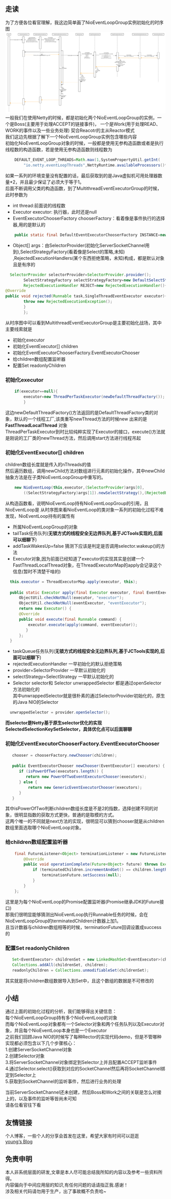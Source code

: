 ## 走读

为了方便各位看官理解，我这边简单画了NioEventLoopGroup实例初始化的时序图
![NioEventLoopGroup初始化](./images/4/Netty-NioEventLoopGroup初始化.png)
一般我们在使用Netty的时候，都是初始化两个NioEventLoopGroup的实例，一个是Boss(主要用于处理ACCEPT的链接事件)， 一个是Work(用于处理READ、WORK的事件以及一些业务处理)
契合Reacotr的主从Reactor模式  
我们这边先根据了解下一个NioEventLoopGroup实例包含哪些内容  
初始化NioEventLoopGroup对象的时候，一般都是使用无参构造函数或者是执行线程数的构造函数，若是使用无参构造函数则线程数为

```java
    DEFAULT_EVENT_LOOP_THREADS=Math.max(1,SystemPropertyUtil.getInt(
        "io.netty.eventLoopThreads",NettyRuntime.availableProcessors()*2));
```

如果一系列的环境变量没有配置的话，最后获取到的是Java虚拟机可用处理器数量*2，并且最少保证了必须大于等于1。  
后面不断调用父类的构造函数，到了MultithreadEventExecutorGroup的时候，此时参数为

- int thread:前面说的线程数
- Executor executor: 执行器，此时还是null
- EventExecutorChooserFactory chooserFactory：看着像是事件执行的选择器,用的是默认的

```java
    public static final DefaultEventExecutorChooserFactory INSTANCE=new DefaultEventExecutorChooserFactory();
```

- Object[] args：由SelectorProvider(初始化ServerSocketChannel用到),SelectStrategyFactory(看着像是Select的策略,未知)
  ,RejectedExecutionHandlers(某个东西拒绝策略，未知)构成，都是默认对象且是有序的

```java
  SelectorProvider selectorProvider=SelectorProvider.provider();
        SelectStrategyFactory selectStrategyFactory=new DefaultSelectStrategyFactory();
        RejectedExecutionHandler REJECT=new RejectedExecutionHandler(){
@Override
public void rejected(Runnable task,SingleThreadEventExecutor executor){
        throw new RejectedExecutionException();
        }
        }; 
```

从时序图中可以看到MultithreadEventExecutorGroup是主要初始化战场，其中主要线索就是

- 初始化executor
- 初始化EventExecutor[] children
- 初始化EventExecutorChooserFactory.EventExecutorChooser
- 给children数组配置监听器
- 配置Set<EventExecutor> readonlyChildren

### 初始化executor

```java
    if(executor==null){
        executor=new ThreadPerTaskExecutor(newDefaultThreadFactory());
        }
```

这边newDefaultThreadFactory()方法返回的是DefaultThreadFactory类的对象，默认的一个线程工厂,该类重写newThread方法的时候new 出来的是**FastThreadLocalThread**
对象  
ThreadPerTaskExecutor到时比较纯粹实现了Executor的接口，execute()方法就是刚说的工厂类的newThread方法，然后调用start方法进行线程吊起

### 初始化EventExecutor[] children

children数组长度就是传入的nThreads的值  
然后遍历数组，调用newChild方法对数组进行元素的初始化操作，其中newChild抽象方法是在子类NioEventLoopGroup中重写的。

```java
    new NioEventLoop(this,executor,(SelectorProvider)args[0],
        ((SelectStrategyFactory)args[1]).newSelectStrategy(),(RejectedExecutionHandler)args[2],queueFactory);
```
从构造函数看，说明NioEventLoop持有NioEventLoopGroup的引用，且NioEventLoop是
从时序图来看NioEventLoop的类对象一系列的初始化过程不难发现，NioEventLoop持有的属性有
- 所属NioEventLoopGroup的对象
- tailTask任务队列(**无锁方式的线程安全无边界队列,基于JCTools实现的,后面可以细聊下**)
- addTaskWakesUp=false 猜测下应该是判定是否调用selector.wakeup()的方法
- Executor对象,因为前面已经知道了executor的实现其实是创建一个FastThreadLocalThread对象，在ThreadExecutorMap的apply会记录这个信息(暂时不清楚干啥的)
```java
  this.executor = ThreadExecutorMap.apply(executor, this);

  public static Executor apply(final Executor executor, final EventExecutor eventExecutor) {
      ObjectUtil.checkNotNull(executor, "executor");
      ObjectUtil.checkNotNull(eventExecutor, "eventExecutor");
      return new Executor() {
      @Override
      public void execute(final Runnable command) {
          executor.execute(apply(command, eventExecutor));
         }
      };
  }
```
- taskQueue任务队列(**无锁方式的线程安全无边界队列,基于JCTools实现的,后面可以细聊下**)
- rejectedExecutionHandler 一早初始化的默认拒绝策略
- provider=SelectorProvider 一早默认初始化的
- selectStrategy=SelectStrategy 一早默认初始化的
- Selector selector和 Selector unwrappedSelector 都是通过openSelector方法初始化的  
其中unwrappedSelector就是很朴素的通过SelectorProvider初始化的，原生的Java NIO的Selector
```java
  unwrappedSelector = provider.openSelector();
```
**而selector是Netty基于原生selector优化的实现SelectedSelectionKeySetSelector，具体优化点可以后面聊聊**

### 初始化EventExecutorChooserFactory.EventExecutorChooser
```java
   chooser = chooserFactory.newChooser(children);

   public EventExecutorChooser newChooser(EventExecutor[] executors) {
      if (isPowerOfTwo(executors.length)) {
         return new PowerOfTwoEventExecutorChooser(executors);
      } else {
          return new GenericEventExecutorChooser(executors);
      }
   }
```
其中isPowerOfTwo判断children数组长度是不是2的指数，选择创建不同的对象，很明显指数的获取方式更快，普通的是取模的方式。  
这两个唯一的不同就是next方法的实现，很明显可以猜到chooser就是从children数组里面选取哪个NioEventLoop对象。


### 给children数组配置监听器
```java
    final FutureListener<Object> terminationListener = new FutureListener<Object>() {
        @Override
        public void operationComplete(Future<Object> future) throws Exception {
            if (terminatedChildren.incrementAndGet() == children.length) {
                terminationFuture.setSuccess(null);
            }
        }
    };
```
这里是为每个NioEventLoop的Promise配置监听器(Promise继承JDK的Future接口)  
那我们很明显能够猜测出NioEventLoop执行Runnable任务的时候，会在NioEventLoopGroup的terminatedChildren计数器上加1。  
且当计数器与children数组相等的时候，terminationFuture回调设置成success的

### 配置Set<EventExecutor> readonlyChildren
```java
   Set<EventExecutor> childrenSet = new LinkedHashSet<EventExecutor>(children.length);
   Collections.addAll(childrenSet, children);
   readonlyChildren = Collections.unmodifiableSet(childrenSet);
```
其实就是将children数组数据导入到Set中，且这个数组的数据是不可修改的

## 小结
通过上面的初始化过程的分析，我们能够得出关键信息：  
每个NioEventLoopGroup持有多个NioEventLoop的对象  
而每个NioEventLoop对象都有一个Selector对象和两个任务队列以及Executor对象，并且每个NioEventLoop本身也是一个Executor  
之前我们回顾Java NIO的时候写了每种Rector的实现代码demo，但是不管哪种实现都必须包含以下几个步骤核心：  
1.创建ServerSocketChannel对象  
2.创建Selector对象  
3.将ServerSocketChannel对象绑定到Selector上并且配置ACCEPT监听事件  
4.通过Selector.select()获取到对应的SocketChannel然后再将SocketChannel绑定到Selector上  
5.获取到SocketChannel的监听事件，然后进行业务的处理  

当前ServerSocketChannel还未创建，然后Boss和Work之间的关联是怎么对接上的，以及事件的监听等皆尚未可知  
请各位看官往下看


## 友情链接

个人博客，一些个人的分享会首发在这里，希望大家有时间可以逛逛  
[young‘s Blog](https://youngjw.com/)

## 免责申明

本人非系统层面的研发,文章是本人尽可能总结我所知的内容以及参考一些资料所得。  
内容偏向于中间应用层的知识,有任何问题的话请指正我.感谢！  
涉及相关代码请勿用于生产，出了事故概不负责哈~